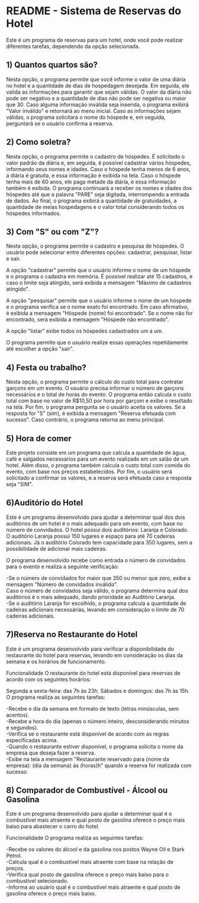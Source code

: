 # README - Sistema de Reservas do Hotel
Este é um programa de reservas para um hotel, onde você pode realizar diferentes tarefas, dependendo da opção selecionada.

## 1) Quantos quartos são? 
Nesta opção, o programa permite que você informe o valor de uma diária no hotel e a quantidade de dias de hospedagem desejada. Em seguida, ele valida as informações para garantir que sejam válidas. O valor da diária não pode ser negativo e a quantidade de dias não pode ser negativa ou maior que 30. Caso alguma informação inválida seja inserida, o programa exibirá "Valor inválido" e retornará ao menu inicial. Caso as informações sejam válidas, o programa solicitará o nome do hóspede e, em seguida, perguntará se o usuário confirma a reserva.

## 2) Como soletra?
Nesta opção, o programa permite o cadastro de hóspedes. É solicitado o valor padrão da diária e, em seguida, é possível cadastrar vários hóspedes, informando seus nomes e idades. Caso o hóspede tenha menos de 6 anos, a diária é gratuita, e essa informação é exibida na tela. Caso o hóspede tenha mais de 60 anos, ele paga metade da diária, e essa informação também é exibida. O programa continuará a receber os nomes e idades dos hóspedes até que a palavra "PARE" seja digitada, interrompendo a entrada de dados. Ao final, o programa exibirá a quantidade de gratuidades, a quantidade de meias hospedagens e o valor total considerando todos os hóspedes informados.

## 3) Com "S" ou com "Z"?
Nesta opção, o programa permite o cadastro e pesquisa de hóspedes. O usuário pode selecionar entre diferentes opções: cadastrar, pesquisar, listar e sair.

A opção "cadastrar" permite que o usuário informe o nome de um hóspede e o programa o cadastra em memória. É possível realizar até 15 cadastros, e caso o limite seja atingido, será exibida a mensagem "Máximo de cadastros atingido".

A opção "pesquisar" permite que o usuário informe o nome de um hóspede e o programa verifica se o nome exato foi encontrado. Em caso afirmativo, é exibida a mensagem "Hóspede (nome) foi encontrado". Se o nome não for encontrado, será exibida a mensagem "Hóspede não encontrado".

A opção "listar" exibe todos os hóspedes cadastrados um a um.

O programa permite que o usuário realize essas operações repetidamente até escolher a opção "sair".

## 4) Festa ou trabalho?
Nesta opção, o programa permite o cálculo do custo total para contratar garçons em um evento. O usuário precisa informar o número de garçons necessários e o total de horas do evento. O programa então calcula o custo total com base no valor de R$10,50 por hora por garçom e exibe o resultado na tela. Por fim, o programa pergunta se o usuário aceita os valores. Se a resposta for "S" (sim), é exibida a mensagem "Reserva efetuada com sucesso". Caso contrário, o programa retorna ao menu principal.

## 5) Hora de comer
Este projeto consiste em um programa que calcula a quantidade de água, café e salgados necessários para um evento realizado em um salão de um hotel. Além disso, o programa também calcula o custo total com comida do evento, com base nos preços estabelecidos. Por fim, o usuário será solicitado a confirmar os valores, e a reserva será efetuada caso a resposta seja "SIM".

## 6)Auditório do Hotel
Este é um programa desenvolvido para ajudar a determinar qual dos dois auditórios de um hotel é o mais adequado para um evento, com base no número de convidados. O hotel possui dois auditórios: Laranja e Colorado.
O auditório Laranja possui 150 lugares e espaço para até 70 cadeiras adicionais. Já o auditório Colorado tem capacidade para 350 lugares, sem a possibilidade de adicionar mais cadeiras.

O programa desenvolvido recebe como entrada o número de convidados para o evento e realiza a seguinte verificação:

-Se o número de convidados for maior que 350 ou menor que zero, exibe a mensagem "Número de convidados inválido". <br>
Caso o número de convidados seja válido, o programa determina qual dos auditórios é o mais adequado, dando prioridade ao Auditório Laranja. <br>
-Se o auditório Laranja for escolhido, o programa calcula a quantidade de cadeiras adicionais necessárias, levando em consideração o limite de 70 cadeiras adicionais. <br>

## 7)Reserva no Restaurante do Hotel
Este é um programa desenvolvido para verificar a disponibilidade do restaurante do hotel para reservas, levando em consideração os dias da semana e os horários de funcionamento.

Funcionalidade
O restaurante do hotel está disponível para reservas de acordo com os seguintes horários:

Segunda a sexta-feira: das 7h às 23h.
Sábados e domingos: das 7h às 15h.
O programa realiza as seguintes tarefas:

-Recebe o dia da semana em formato de texto (letras minúsculas, sem acentos). <br>
-Recebe a hora do dia (apenas o número inteiro, desconsiderando minutos e segundos). <br>
-Verifica se o restaurante está disponível de acordo com as regras especificadas acima. <br>
-Quando o restaurante estiver disponível, o programa solicita o nome da empresa que deseja fazer a reserva. <br>
-Exibe na tela a mensagem "Restaurante reservado para (nome da empresa): (dia da semana) às (horas)h" quando a reserva for realizada com sucesso. <br>

## 8) Comparador de Combustível - Álcool ou Gasolina
Este é um programa desenvolvido para ajudar a determinar qual é o combustível mais atraente e qual posto de gasolina oferece o preço mais baixo para abastecer o carro do hotel.

Funcionalidade
O programa realiza as seguintes tarefas:

-Recebe os valores do álcool e da gasolina nos postos Wayne Oil e Stark Petrol. <br>
-Calcula qual é o combustível mais atraente com base na relação de preços. <br>
-Verifica qual posto de gasolina oferece o preço mais baixo para o combustível selecionado. <br>
-Informa ao usuário qual é o combustível mais atraente e qual posto de gasolina oferece o preço mais baixo. <br>
